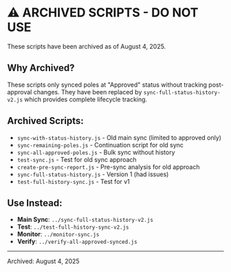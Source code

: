 # ⚠️ ARCHIVED SCRIPTS - DO NOT USE

These scripts have been archived as of August 4, 2025.

## Why Archived?
These scripts only synced poles at "Approved" status without tracking post-approval changes.
They have been replaced by `sync-full-status-history-v2.js` which provides complete lifecycle tracking.

## Archived Scripts:
- `sync-with-status-history.js` - Old main sync (limited to approved only)
- `sync-remaining-poles.js` - Continuation script for old sync
- `sync-all-approved-poles.js` - Bulk sync without history
- `test-sync.js` - Test for old sync approach
- `create-pre-sync-report.js` - Pre-sync analysis for old approach
- `sync-full-status-history.js` - Version 1 (had issues)
- `test-full-history-sync.js` - Test for v1

## Use Instead:
- **Main Sync**: `../sync-full-status-history-v2.js`
- **Test**: `../test-full-history-sync-v2.js`
- **Monitor**: `../monitor-sync.js`
- **Verify**: `../verify-all-approved-synced.js`

---
Archived: August 4, 2025